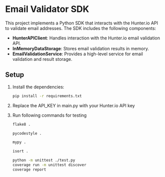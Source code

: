 # Email Validator SDK

This project implements a Python SDK that interacts with the Hunter.io API to validate email addresses. The SDK includes the following components:

- **HunterAPIClient**: Handles interaction with the Hunter.io email validation API.
- **InMemoryDataStorage**: Stores email validation results in memory.
- **EmailValidationService**: Provides a high-level service for email validation and result storage.

## Setup

1. Install the dependencies:
   ```bash
   pip install -r requirements.txt

2. Replace the API_KEY in main.py with your Hunter.io API key

3. Run following commands for testing
   ```bash
   flake8 .
   ```

   ```bash
   pycodestyle .
   ```

   ```bash
   mypy .
   ```

   ```bash
   isort .
   ```

   ```bash
   python -m unittest ./test.py
   coverage run -m unittest discover
   coverage report
   ```
   